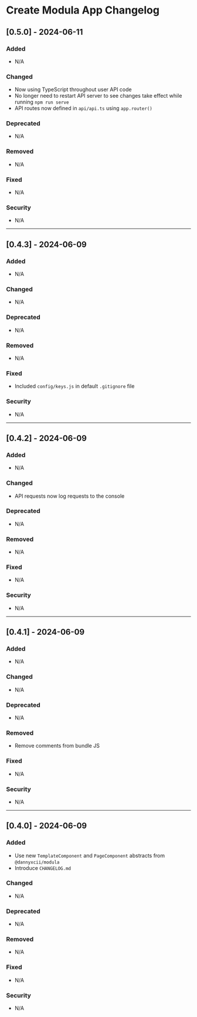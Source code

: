 # Create Modula App Changelog

## [0.5.0] - 2024-06-11
### Added
- N/A

### Changed
- Now using TypeScript throughout user API code
- No longer need to restart API server to see changes take effect while running `npm run serve`
- API routes now defined in `api/api.ts` using `app.router()`

### Deprecated
- N/A

### Removed
- N/A

### Fixed
- N/A

### Security
- N/A

---

## [0.4.3] - 2024-06-09
### Added
- N/A

### Changed
- N/A

### Deprecated
- N/A

### Removed
- N/A

### Fixed
- Included `config/keys.js` in default `.gitignore` file

### Security
- N/A

---

## [0.4.2] - 2024-06-09
### Added
- N/A

### Changed
- API requests now log requests to the console

### Deprecated
- N/A

### Removed
- N/A

### Fixed
- N/A

### Security
- N/A

---

## [0.4.1] - 2024-06-09
### Added
- N/A

### Changed
- N/A

### Deprecated
- N/A

### Removed
- Remove comments from bundle JS

### Fixed
- N/A

### Security
- N/A

---

## [0.4.0] - 2024-06-09
### Added
- Use new `TemplateComponent` and `PageComponent` abstracts from `@dannyxcii/modula`
- Introduce `CHANGELOG.md`

### Changed
- N/A

### Deprecated
- N/A

### Removed
- N/A

### Fixed
- N/A

### Security
- N/A
